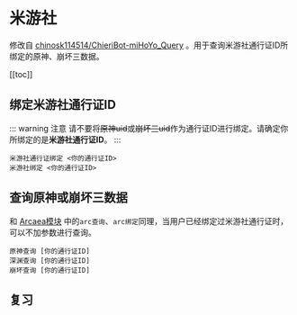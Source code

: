 # 米游社

修改自 [chinosk114514/ChieriBot-miHoYo_Query](https://github.com/chinosk114514/ChieriBot-miHoYo_Query) 。用于查询米游社通行证ID所绑定的原神、崩坏三数据。

[[toc]]

## 绑定米游社通行证ID

::: warning 注意
请不要将~~原神uid~~或~~崩坏三uid~~作为通行证ID进行绑定。请确定你所绑定的是**米游社通行证ID**。
:::

```
米游社通行证绑定 <你的通行证ID>
米游社绑定 <你的通行证ID>
```

## 查询原神或崩坏三数据

和 [Arcaea模块](./mb2pkg_arcaea.md) 中的`arc查询`、`arc绑定`同理，当用户已经绑定过米游社通行证时，可以不加参数进行查询。

```
原神查询 [你的通行证ID]
深渊查询 [你的通行证ID]
崩坏查询 [你的通行证ID]
```

## 复习

<ClientOnly>
  <Messenger :messages="[
    { position: 'right', msg: '米游社绑定 114514191' },
    { position: 'left', msg: '关联完成！已将QQ 12345678 关联至米游社通行证ID 114514191' },
    { position: 'right', msg: '原神查询' },
    { position: 'left', msg: '【你的族谱.jpg】' },
  ]"></Messenger>
</ClientOnly>